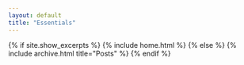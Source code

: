 ```yaml
---
layout: default
title: "Essentials"
---
```


{% if site.show_excerpts %}
  {% include home.html %}
{% else %}
  {% include archive.html title="Posts" %}
{% endif %}
